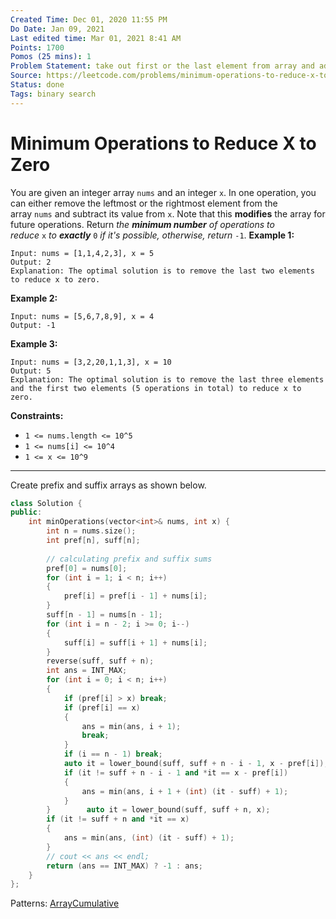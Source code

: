 ```yaml
---
Created Time: Dec 01, 2020 11:55 PM
Do Date: Jan 09, 2021
Last edited time: Mar 01, 2021 8:41 AM
Points: 1700
Pomos (25 mins): 1
Problem Statement: take out first or the last element from array and add it to the sum. try to make X
Source: https://leetcode.com/problems/minimum-operations-to-reduce-x-to-zero/
Status: done
Tags: binary search
---
```


# Minimum Operations to Reduce X to Zero

You are given an integer array `nums` and an integer `x`. In one operation, you can either remove the leftmost or the rightmost element from the array `nums` and subtract its value from `x`. Note that this **modifies** the array for future operations.
Return *the **minimum number** of operations to reduce* `x` *to **exactly*** `0` *if it's possible, otherwise, return* `-1`.
**Example 1:**
```
Input: nums = [1,1,4,2,3], x = 5
Output: 2
Explanation: The optimal solution is to remove the last two elements to reduce x to zero.
```
**Example 2:**
```
Input: nums = [5,6,7,8,9], x = 4
Output: -1
```
**Example 3:**
```
Input: nums = [3,2,20,1,1,3], x = 10
Output: 5
Explanation: The optimal solution is to remove the last three elements and the first two elements (5 operations in total) to reduce x to zero.
```
**Constraints:**
- `1 <= nums.length <= 10^5`
- `1 <= nums[i] <= 10^4`
- `1 <= x <= 10^9`
---
Create prefix and suffix arrays as shown below. 
```cpp
class Solution {
public:
    int minOperations(vector<int>& nums, int x) {
        int n = nums.size();
        int pref[n], suff[n];
         
        // calculating prefix and suffix sums
        pref[0] = nums[0]; 
        for (int i = 1; i < n; i++)
        {
            pref[i] = pref[i - 1] + nums[i]; 
        }
        suff[n - 1] = nums[n - 1]; 
        for (int i = n - 2; i >= 0; i--)
        {
            suff[i] = suff[i + 1] + nums[i]; 
        }
        reverse(suff, suff + n);
        int ans = INT_MAX; 
        for (int i = 0; i < n; i++)
        {
            if (pref[i] > x) break; 
            if (pref[i] == x) 
            {
                ans = min(ans, i + 1); 
                break;
            }
            if (i == n - 1) break;
            auto it = lower_bound(suff, suff + n - i - 1, x - pref[i]); 
            if (it != suff + n - i - 1 and *it == x - pref[i])
            {
                ans = min(ans, i + 1 + (int) (it - suff) + 1); 
            }
        }        auto it = lower_bound(suff, suff + n, x);
        if (it != suff + n and *it == x)
        {
            ans = min(ans, (int) (it - suff) + 1); 
        }
        // cout << ans << endl;
        return (ans == INT_MAX) ? -1 : ans; 
    }
};
```
Patterns: [Array](Array.md)[Cumulative](Cumulative.md)